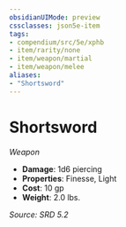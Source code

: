 ```yaml
---
obsidianUIMode: preview
cssclasses: json5e-item
tags:
- compendium/src/5e/xphb
- item/rarity/none
- item/weapon/martial
- item/weapon/melee
aliases: 
- "Shortsword"
---
```

# Shortsword
*Weapon*  

- **Damage**: 1d6 piercing
- **Properties**: Finesse, Light
- **Cost**: 10 gp
- **Weight**: 2.0 lbs.

*Source: SRD 5.2*